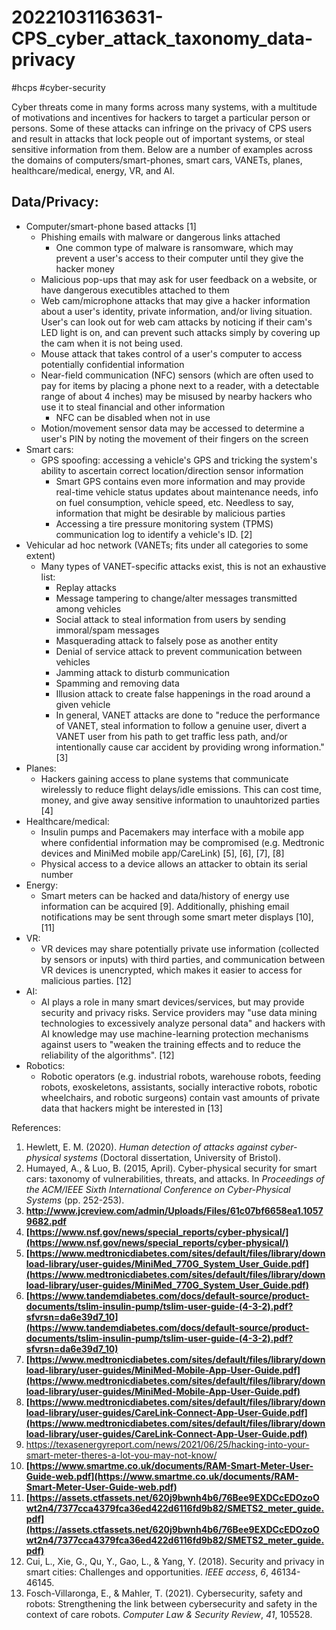 # 20221031163631-CPS_cyber_attack_taxonomy_data-privacy
#hcps #cyber-security

Cyber threats come in many forms across many systems, with a multitude of motivations and incentives for hackers to target a particular person or persons. Some of these attacks can infringe on the privacy of CPS users and result in attacks that lock people out of important systems, or steal sensitive information from them. Below are a number of examples across the domains of computers/smart-phones, smart cars, VANETs, planes, healthcare/medical, energy, VR, and AI.

## Data/Privacy:
- Computer/smart-phone based attacks [1]
	- Phishing emails with malware or dangerous links attached
		- One common type of malware is ransomware, which may prevent a user's access to their computer until they give the hacker money
	- Malicious pop-ups that may ask for user feedback on a website, or have dangerous executibles attached to them
	- Web cam/microphone attacks that may give a hacker information about a user's identity, private information, and/or living situation. User's can look out for web cam attacks by noticing if their cam's LED light is on, and can prevent such attacks simply by covering up the cam when it is not being used.
	- Mouse attack that takes control of a user's computer to access potentially confidential information
	- Near-field communication (NFC) sensors (which are often used to pay for items by placing a phone next to a reader, with a detectable range of about 4 inches) may be misused by nearby hackers who use it to steal financial and other information
		- NFC can be disabled when not in use
	- Motion/movement sensor data may be accessed to determine a user's PIN by noting the movement of their fingers on the screen
- Smart cars:
	- GPS spoofing: accessing a vehicle's GPS and tricking the system's ability to ascertain correct location/direction sensor information
		- Smart GPS contains even more information and may provide real-time vehicle status updates about maintenance needs, info on fuel consumption, vehicle speed, etc. Needless to say, information that might be desirable by malicious parties
		- Accessing a tire pressure monitoring system (TPMS) communication log to identify a vehicle's ID. [2]
- Vehicular ad hoc network (VANETs; fits under all categories to some extent)
	- Many types of VANET-specific attacks exist, this is not an exhaustive list:
		- Replay attacks
		- Message tampering to change/alter messages transmitted among vehicles
		- Social attack  to steal information from users by sending immoral/spam messages
		- Masquerading attack to falsely pose as another entity
		- Denial of service attack to prevent communication between vehicles
		- Jamming attack to disturb communication
		- Spamming and removing data
		- Illusion attack to create false happenings in the road around a given vehicle
		- In general, VANET attacks are done to "reduce the performance of VANET, steal information to follow a genuine user, divert a VANET user from his path to get traffic less path, and/or intentionally cause car accident by providing wrong information." [3]
- Planes:
	- Hackers gaining access to plane systems that communicate wirelessly to reduce flight delays/idle emissions. This can cost time, money, and give away sensitive information to unauhtorized parties [4]
- Healthcare/medical: 
	- Insulin pumps and Pacemakers may interface with a mobile app where confidential information may be compromised (e.g. Medtronic devices and MiniMed mobile app/CareLink) [5], [6], [7], [8]
	- Physical access to a device allows an attacker to obtain its serial number
- Energy:
	- Smart meters can be hacked and data/history of energy use information can be acquired [9]. Additionally, phishing email notifications may be sent through some smart meter displays [10], [11]
- VR:
	- VR devices may share potentially private use information (collected by sensors or inputs) with third parties, and communication between VR devices is unencrypted, which makes it easier to access for malicious parties. [12]
- AI:
	- AI plays a role in many smart devices/services, but may provide security and privacy risks. Service providers may "use data mining technologies to excessively analyze personal data" and hackers with AI knowledge may use machine-learning protection mechanisms against users to "weaken the training effects and to reduce the reliability of the algorithms". [12]
- Robotics:
	- Robotic operators (e.g. industrial robots, warehouse robots, feeding robots, exoskeletons, assistants, socially interactive robots, robotic wheelchairs, and robotic surgeons) contain vast amounts of private data that hackers might be interested in [13]

References:
1. Hewlett, E. M. (2020). _Human detection of attacks against cyber-physical systems_ (Doctoral dissertation, University of Bristol).
2. Humayed, A., & Luo, B. (2015, April). Cyber-physical security for smart cars: taxonomy of vulnerabilities, threats, and attacks. In _Proceedings of the ACM/IEEE Sixth International Conference on Cyber-Physical Systems_ (pp. 252-253).
3. **http://www.jcreview.com/admin/Uploads/Files/61c07bf6658ea1.10579682.pdf**
4. **[https://www.nsf.gov/news/special_reports/cyber-physical/](https://www.nsf.gov/news/special_reports/cyber-physical/)**
5. **[https://www.medtronicdiabetes.com/sites/default/files/library/download-library/user-guides/MiniMed_770G_System_User_Guide.pdf](https://www.medtronicdiabetes.com/sites/default/files/library/download-library/user-guides/MiniMed_770G_System_User_Guide.pdf)**
6. **[https://www.tandemdiabetes.com/docs/default-source/product-documents/tslim-insulin-pump/tslim-user-guide-(4-3-2).pdf?sfvrsn=da6e39d7_10](https://www.tandemdiabetes.com/docs/default-source/product-documents/tslim-insulin-pump/tslim-user-guide-(4-3-2).pdf?sfvrsn=da6e39d7_10)**
7. **[https://www.medtronicdiabetes.com/sites/default/files/library/download-library/user-guides/MiniMed-Mobile-App-User-Guide.pdf](https://www.medtronicdiabetes.com/sites/default/files/library/download-library/user-guides/MiniMed-Mobile-App-User-Guide.pdf)**
8. **[https://www.medtronicdiabetes.com/sites/default/files/library/download-library/user-guides/CareLink-Connect-App-User-Guide.pdf](https://www.medtronicdiabetes.com/sites/default/files/library/download-library/user-guides/CareLink-Connect-App-User-Guide.pdf)**
9. https://texasenergyreport.com/news/2021/06/25/hacking-into-your-smart-meter-theres-a-lot-you-may-not-know/
10. **[https://www.smartme.co.uk/documents/RAM-Smart-Meter-User-Guide-web.pdf](https://www.smartme.co.uk/documents/RAM-Smart-Meter-User-Guide-web.pdf)**
11. **[https://assets.ctfassets.net/620j9bwnh4b6/76Bee9EXDCcEDOzoOwt2n4/7377cca4379fca36ed422d6116fd9b82/SMETS2_meter_guide.pdf](https://assets.ctfassets.net/620j9bwnh4b6/76Bee9EXDCcEDOzoOwt2n4/7377cca4379fca36ed422d6116fd9b82/SMETS2_meter_guide.pdf)**
12. Cui, L., Xie, G., Qu, Y., Gao, L., & Yang, Y. (2018). Security and privacy in smart cities: Challenges and opportunities. _IEEE access_, _6_, 46134-46145.
13. Fosch-Villaronga, E., & Mahler, T. (2021). Cybersecurity, safety and robots: Strengthening the link between cybersecurity and safety in the context of care robots. _Computer Law & Security Review_, _41_, 105528.